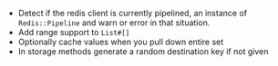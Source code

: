 * Detect if the redis client is currently pipelined, an instance of `Redis::Pipeline` and warn or error in that situation.
* Add range support to `List#[]`
* Optionally cache values when you pull down entire set
* In storage methods generate a random destination key if not given
